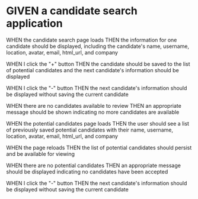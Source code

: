 # GIVEN a candidate search application


WHEN the candidate search page loads
THEN the information for one candidate should be displayed, including the candidate's name, username, location, avatar, email, html_url, and company


WHEN I click the "+" button
THEN the candidate should be saved to the list of potential candidates and the next candidate's information should be displayed


WHEN I click the "-" button
THEN the next candidate's information should be displayed without saving the current candidate


WHEN there are no candidates available to review
THEN an appropriate message should be shown indicating no more candidates are available


WHEN the potential candidates page loads
THEN the user should see a list of previously saved potential candidates with their name, username, location, avatar, email, html_url, and company


WHEN the page reloads
THEN the list of potential candidates should persist and be available for viewing


WHEN there are no potential candidates
THEN an appropriate message should be displayed indicating no candidates have been accepted


WHEN I click the "-" button
THEN the next candidate's information should be displayed without saving the current candidate